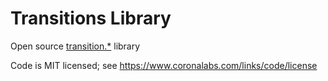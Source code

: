 # Transitions Library

Open source [transition.*](https://docs.coronalabs.com/api/library/transition/) library

Code is MIT licensed; see https://www.coronalabs.com/links/code/license

